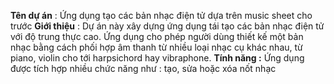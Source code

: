 **Tên dự án** : Ứng dụng tạo các bản nhạc điện tử dựa trên music sheet cho trước
**Giới thiệu** : Dự án này xây dựng ứng dụng tái tạo các bản nhạc điện tử với độ trung thực cao. Ứng dụng cho phép người dùng thiết kế một bản nhạc bằng cách phối hợp âm thanh từ nhiều loại nhạc cụ khác nhau, từ piano, violin cho tới harpsichord hay vibraphone.
**Tính năng :** Ứng dụng được tích hợp nhiều chức năng như : tạo, sửa hoặc xóa nốt nhạc

